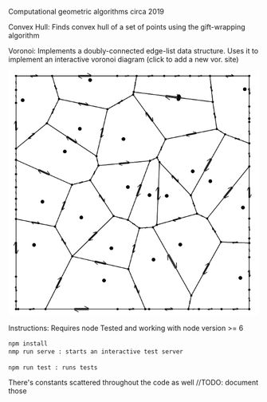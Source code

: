 Computational geometric algorithms
circa 2019

Convex Hull:
Finds convex hull of a set of points using the gift-wrapping algorithm



Voronoi:
Implements a doubly-connected edge-list data structure.
Uses it to implement an interactive voronoi diagram (click to add a new vor. site)

![Image of voronoi diagram](./voronoi_image.png)


Instructions:
Requires node
Tested and working with node version >= 6

    npm install
    nmp run serve : starts an interactive test server

    npm run test : runs tests


There's constants scattered throughout the code as well
//TODO: document those

